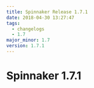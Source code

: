 ```yaml
---
title: Spinnaker Release 1.7.1
date: 2018-04-30 13:27:47
tags:
  - changelogs
  - 1.7
major_minor: 1.7
version: 1.7.1
---
```


# Spinnaker 1.7.1

<script src="https://gist.github.com/spinnaker-release/71203cb3dd4df1483f4b841a32ca6463.js"/>
